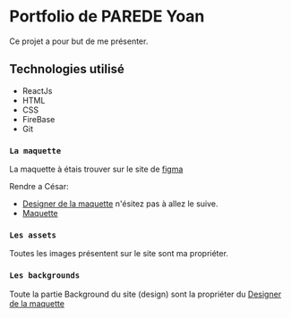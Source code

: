# Portfolio de PAREDE Yoan

Ce projet a pour but de me présenter.

## Technologies utilisé

- ReactJs
- HTML
- CSS
- FireBase
- Git

### `La maquette`

La maquette à étais trouver sur le site de [figma](https://figma.com)

Rendre a César:

- [Designer de la maquette](https://www.figma.com/@akhiltj) n'ésitez pas à allez le suive.
- [Maquette](https://www.figma.com/community/file/1006095821656678611) 

### `Les assets`

Toutes les images présentent sur le site sont ma propriéter.

### `Les backgrounds`

Toute la partie Background du site (design) sont la propriéter du [Designer de la maquette](https://www.figma.com/@akhiltj)
